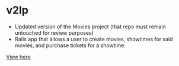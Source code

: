 # v2lp

* Updated version of the Movies project (that repo must remain untouched for review purposes)
* Rails app that allows a user to create movies, showtimes for said movies, and purchase tickets for a showtime

[View here](https://v2lp.herokuapp.com/)
